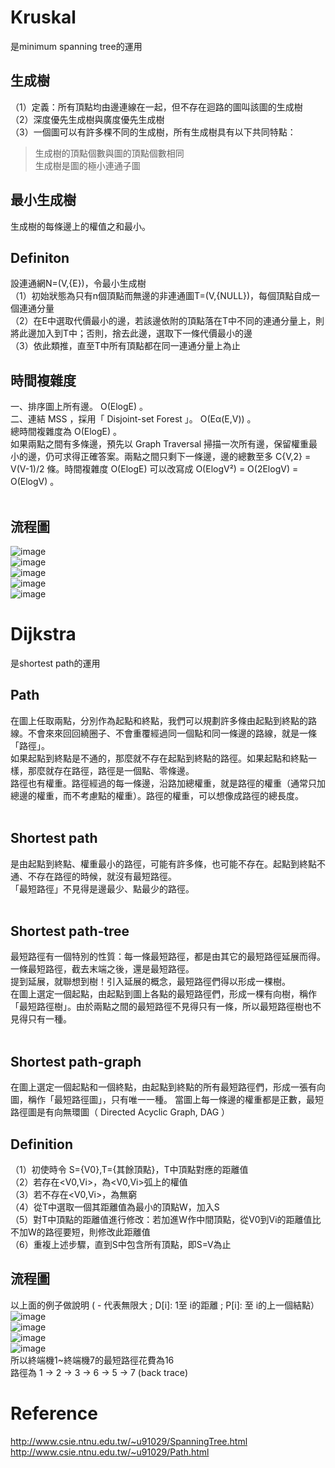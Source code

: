 # Kruskal<br>
是minimum spanning tree的運用<br>
## 生成樹<br>             
（1）定義：所有頂點均由邊連線在一起，但不存在迴路的圖叫該圖的生成樹<br>
（2）深度優先生成樹與廣度優先生成樹<br>
（3）一個圖可以有許多棵不同的生成樹，所有生成樹具有以下共同特點：<br>
>生成樹的頂點個數與圖的頂點個數相同<br>
生成樹是圖的極小連通子圖<br>          
## 最小生成樹<br>    
生成樹的每條邊上的權值之和最小。<br>
## Definiton<br>
設連通網N=(V,{E})，令最小生成樹<br>
（1）初始狀態為只有n個頂點而無邊的非連通圖T=(V,{NULL})，每個頂點自成一個連通分量<br>
（2）在E中選取代價最小的邊，若該邊依附的頂點落在T中不同的連通分量上，則將此邊加入到T中；否則，捨去此邊，選取下一條代價最小的邊<br>
（3）依此類推，直至T中所有頂點都在同一連通分量上為止<br>
## 時間複雜度<br>
一、排序圖上所有邊。 O(ElogE) 。<br>
二、連結 MSS ，採用「 Disjoint-set Forest 」。 O(Eα(E,V)) 。<br>
總時間複雜度為 O(ElogE) 。<br>
如果兩點之間有多條邊，預先以 Graph Traversal 掃描一次所有邊，保留權重最小的邊，仍可求得正確答案。兩點之間只剩下一條邊，邊的總數至多 C{V,2} = V(V-1)/2 條。時間複雜度 O(ElogE) 可以改寫成 O(ElogV²) = O(2ElogV) = O(ElogV) 。<br>
<br>
## 流程圖<br>
![image](https://github.com/wangshuti/DSA/blob/master/week14/image/k1.JPG)<br>
![image](https://github.com/wangshuti/DSA/blob/master/week14/image/k2.JPG)<br>
![image](https://github.com/wangshuti/DSA/blob/master/week14/image/k3.JPG)<br>
![image](https://github.com/wangshuti/DSA/blob/master/week14/image/k4.JPG)<br>
![image](https://github.com/wangshuti/DSA/blob/master/week14/image/k5.JPG)<br>
# Dijkstra<br>
是shortest path的運用<br>
## Path<br>
在圖上任取兩點，分別作為起點和終點，我們可以規劃許多條由起點到終點的路線。不會來來回回繞圈子、不會重覆經過同一個點和同一條邊的路線，就是一條「路徑」。<br>
如果起點到終點是不通的，那麼就不存在起點到終點的路徑。如果起點和終點一樣，那麼就存在路徑，路徑是一個點、零條邊。<br>
路徑也有權重。路徑經過的每一條邊，沿路加總權重，就是路徑的權重（通常只加總邊的權重，而不考慮點的權重）。路徑的權重，可以想像成路徑的總長度。<br>
<br>
## Shortest path<br>
是由起點到終點、權重最小的路徑，可能有許多條，也可能不存在。起點到終點不通、不存在路徑的時候，就沒有最短路徑。<br>
「最短路徑」不見得是邊最少、點最少的路徑。<br>
<br>
## Shortest path-tree<br>
最短路徑有一個特別的性質：每一條最短路徑，都是由其它的最短路徑延展而得。一條最短路徑，截去末端之後，還是最短路徑。<br>
提到延展，就聯想到樹！引入延展的概念，最短路徑們得以形成一棵樹。<br>
在圖上選定一個起點，由起點到圖上各點的最短路徑們，形成一棵有向樹，稱作「最短路徑樹」。由於兩點之間的最短路徑不見得只有一條，所以最短路徑樹也不見得只有一種。<br>
<br>
## Shortest path-graph<br>
在圖上選定一個起點和一個終點，由起點到終點的所有最短路徑們，形成一張有向圖，稱作「最短路徑圖」，只有唯一一種。
當圖上每一條邊的權重都是正數，最短路徑圖是有向無環圖（ Directed Acyclic Graph, DAG ）
<br>
## Definition<br>
（1）初使時令 S={V0},T={其餘頂點}，T中頂點對應的距離值<br>
（2）若存在<V0,Vi>，為<V0,Vi>弧上的權值<br>
（3）若不存在<V0,Vi>，為無窮<br>
（4）從T中選取一個其距離值為最小的頂點W，加入S<br>
（5）對T中頂點的距離值進行修改：若加進W作中間頂點，從V0到Vi的距離值比不加W的路徑要短，則修改此距離值<br>
（6）重複上述步驟，直到S中包含所有頂點，即S=V為止<br>
## 流程圖<br>
以上面的例子做說明 ( - 代表無限大 ; D[i]: 1至 i的距離 ; P[i]: 至 i的上一個結點）<br>
![image](https://github.com/wangshuti/DSA/blob/master/week15/image/d1.JPG)<br>
![image](https://github.com/wangshuti/DSA/blob/master/week15/image/d2.JPG)<br>
![image](https://github.com/wangshuti/DSA/blob/master/week15/image/d3.JPG)<br>
![image](https://github.com/wangshuti/DSA/blob/master/week15/image/d4.JPG)<br>
所以終端機1~終端機7的最短路徑花費為16<br>
路徑為 1 → 2 → 3 → 6 → 5 → 7 (back trace)<br>
# Reference
http://www.csie.ntnu.edu.tw/~u91029/SpanningTree.html<br>
http://www.csie.ntnu.edu.tw/~u91029/Path.html<br>
